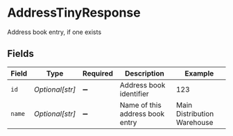 # AddressTinyResponse

Address book entry, if one exists


## Fields

| Field                           | Type                            | Required                        | Description                     | Example                         |
| ------------------------------- | ------------------------------- | ------------------------------- | ------------------------------- | ------------------------------- |
| `id`                            | *Optional[str]*                 | :heavy_minus_sign:              | Address book identifier         | 123                             |
| `name`                          | *Optional[str]*                 | :heavy_minus_sign:              | Name of this address book entry | Main Distribution Warehouse     |